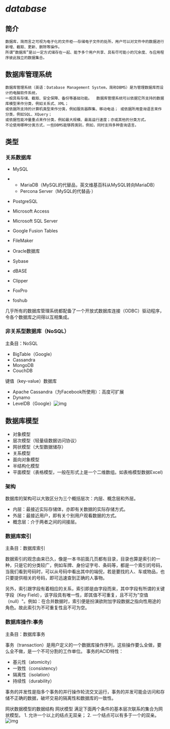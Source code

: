 # *database*

## 简介
    数据库，简而言之可视为电子化的文件柜——存储电子文件的处所，用户可以对文件中的数据进行新增、截取、更新、删除等操作。
    所谓“数据库”是以一定方式储存在一起、能予多个用户共享、具有尽可能小的冗余度、与应用程序彼此独立的数据集合。

## 数据库管理系统
    数据库管理系统（英语：Database Management System，简称DBMS）是为管理数据库而设计的电脑软件系统，
    一般具有存储、截取、安全保障、备份等基础功能。  数据库管理系统可以依据它所支持的数据库模型来作分类，例如关系式、XML；
    或依据所支持的计算机类型来作分类，例如服务器群集、移动电话； 或依据所用查询语言来作分类，例如SQL、XQuery；
    或依据性能冲量重点来作分类，例如最大规模、最高运行速度；亦或其他的分类方式。
    不论使用哪种分类方式，一些DBMS能够跨类别，例如，同时支持多种查询语言。

## 类型

### 关系数据库

- MySQL

- - MariaDB（MySQL的代替品，英文维基百科从MySQL转向MariaDB）
  - Percona Server（MySQL的代替品·）

- PostgreSQL

- Microsoft Access

- Microsoft SQL Server

- Google Fusion Tables

- FileMaker

- Oracle数据库

- Sybase

- dBASE

- Clipper

- FoxPro

- foshub

几乎所有的数据库管理系统都配备了一个开放式数据库连接（ODBC）驱动程序，令各个数据库之间得以互相集成。

### 非关系型数据库（NoSQL）

主条目：NoSQL

- BigTable（Google）
- Cassandra
- MongoDB
- CouchDB

键值（key-value）数据库

- Apache Cassandra（为Facebook所使用）：高度可扩展
- Dynamo
- LevelDB（Google）![img](http://baike.bdimg.com/img/baike/editor/reference.gif)

## 数据库模型

- 对象模型
- 层次模型（轻量级数据访问协议）
- 网状模型（大型数据储存）
- 关系模型
- 面向对象模型
- 半结构化模型
- 平面模型（表格模型，一般在形式上是一个二维数组。如表格模型数据Excel)

### 架构

数据库的架构可以大致区分为三个概括层次：内层、概念层和外层。

- 内层：最接近实际存储体，亦即有关数据的实际存储方式。
- 外层：最接近用户，即有关个别用户观看数据的方式。
- 概念层：介于两者之间的间接层。

### 数据库索引

主条目：数据库索引

数据索引的观念由来已久，像是一本书前面几页都有目录，目录也算是索引的一种，只是它的分类较广，例如车牌、身份证字号、条码等，都是一个索引的号码，当我们看到号码时，可以从号码中看出其中的端倪，若是要找的人、车或物品，也只要提供相关的号码，即可迅速查到正确的人事物。

另外，索引跟字段有着相应的关系，索引即是由字段而来，其中字段有所谓的关键字段（Key Field），该字段具有唯一性，即其值不可重复，且不可为"空值（null）"。例如：在合并数据时，索引便是扮演欲附加字段数据之指向性用途的角色。故此索引为不可重复性且不可为空。

### 数据库操作:事务

主条目：数据库事务

事务（transaction）是用户定义的一个数据库操作序列，这些操作要么全做，要么全不做，是一个不可分割的工作单位。 事务的ACID特性：

- 基元性（atomicity）
- 一致性（consistency）
- 隔离性（isolation）
- 持续性（durability）

事务的并发性是指多个事务的并行操作轮流交叉运行，事务的并发可能会访问和存储不正确的数据，破坏交易的隔离性和数据库的一致性。

网状数据模型的数据结构 网状模型 满足下面两个条件的基本层次联系的集合为网状模型。
        1. 允许一个以上的结点无双亲； 2. 一个结点可以有多于一个的双亲。![img](http://baike.bdimg.com/img/baike/editor/reference.gif)

